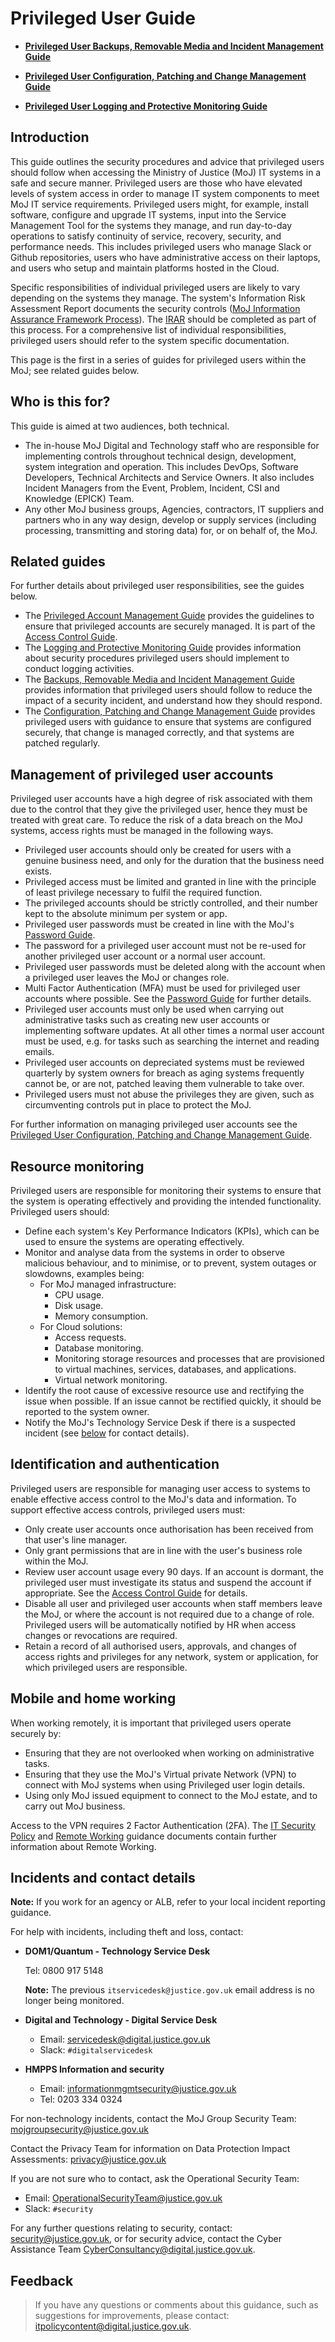 # Privileged User Guide

-   **[Privileged User Backups, Removable Media and Incident Management Guide](privileged-user-backups-removable-media-and-incident-management-guide.md)**  

-   **[Privileged User Configuration, Patching and Change Management Guide](privileged-user-configuration-patching-and-change-management-guide.md)**  

-   **[Privileged User Logging and Protective Monitoring Guide](privileged-user-logging-and-protective-monitoring-guide.md)**  


## Introduction

This guide outlines the security procedures and advice that privileged users should follow when accessing the Ministry of Justice \(MoJ\) IT systems in a safe and secure manner. Privileged users are those who have elevated levels of system access in order to manage IT system components to meet MoJ IT service requirements. Privileged users might, for example, install software, configure and upgrade IT systems, input into the Service Management Tool for the systems they manage, and run day-to-day operations to satisfy continuity of service, recovery, security, and performance needs. This includes privileged users who manage Slack or Github repositories, users who have administrative access on their laptops, and users who setup and maintain platforms hosted in the Cloud.

Specific responsibilities of individual privileged users are likely to vary depending on the systems they manage. The system's Information Risk Assessment Report documents the security controls \([MoJ Information Assurance Framework Process](https://docs.google.com/document/d/1vQOlnD1Xixlw20p7OuO8nleV8qt0BfvVWvXkPQurZ3A/edit?usp=sharing)\). The [IRAR](https://docs.google.com/document/d/1MeJJtfHpwR1XM_okk3Pi4gW0bpcnLDdt5OXwddB7-Bk/edit?ts=5e25c004) should be completed as part of this process. For a comprehensive list of individual responsibilities, privileged users should refer to the system specific documentation.

This page is the first in a series of guides for privileged users within the MoJ; see related guides below.

## Who is this for?

This guide is aimed at two audiences, both technical.

-   The in-house MoJ Digital and Technology staff who are responsible for implementing controls throughout technical design, development, system integration and operation. This includes DevOps, Software Developers, Technical Architects and Service Owners. It also includes Incident Managers from the Event, Problem, Incident, CSI and Knowledge \(EPICK\) Team.
-   Any other MoJ business groups, Agencies, contractors, IT suppliers and partners who in any way design, develop or supply services \(including processing, transmitting and storing data\) for, or on behalf of, the MoJ.

## Related guides

For further details about privileged user responsibilities, see the guides below.

-   The [Privileged Account Management Guide](privileged-account-management-guide.md) provides the guidelines to ensure that privileged accounts are securely managed. It is part of the [Access Control Guide](access-control-guide.md).
-   The [Logging and Protective Monitoring Guide](privileged-user-logging-and-protective-monitoring-guide.md) provides information about security procedures privileged users should implement to conduct logging activities.
-   The [Backups, Removable Media and Incident Management Guide](privileged-user-backups-removable-media-and-incident-management-guide.md) provides information that privileged users should follow to reduce the impact of a security incident, and understand how they should respond.
-   The [Configuration, Patching and Change Management Guide](privileged-user-configuration-patching-and-change-management-guide.md) provides privileged users with guidance to ensure that systems are configured securely, that change is managed correctly, and that systems are patched regularly.

## Management of privileged user accounts

Privileged user accounts have a high degree of risk associated with them due to the control that they give the privileged user, hence they must be treated with great care. To reduce the risk of a data breach on the MoJ systems, access rights must be managed in the following ways.

-   Privileged user accounts should only be created for users with a genuine business need, and only for the duration that the business need exists.
-   Privileged access must be limited and granted in line with the principle of least privilege necessary to fulfil the required function.
-   The privileged accounts should be strictly controlled, and their number kept to the absolute minimum per system or app.
-   Privileged user passwords must be created in line with the MoJ's [Password Guide](password-creation-and-authentication-guide.md).
-   The password for a privileged user account must not be re-used for another privileged user account or a normal user account.
-   Privileged user passwords must be deleted along with the account when a privileged user leaves the MoJ or changes role.
-   Multi Factor Authentication \(MFA\) must be used for privileged user accounts where possible. See the [Password Guide](password-creation-and-authentication-guide.md) for further details.
-   Privileged user accounts must only be used when carrying out administrative tasks such as creating new user accounts or implementing software updates. At all other times a normal user account must be used, e.g. for tasks such as searching the internet and reading emails.
-   Privileged user accounts on depreciated systems must be reviewed quarterly by system owners for breach as aging systems frequently cannot be, or are not, patched leaving them vulnerable to take over.
-   Privileged users must not abuse the privileges they are given, such as circumventing controls put in place to protect the MoJ.

For further information on managing privileged user accounts see the [Privileged User Configuration, Patching and Change Management Guide](privileged-user-configuration-patching-and-change-management-guide.md).

## Resource monitoring

Privileged users are responsible for monitoring their systems to ensure that the system is operating effectively and providing the intended functionality. Privileged users should:

-   Define each system's Key Performance Indicators \(KPIs\), which can be used to ensure the systems are operating effectively.
-   Monitor and analyse data from the systems in order to observe malicious behaviour, and to minimise, or to prevent, system outages or slowdowns, examples being:
    -   For MoJ managed infrastructure:
        -   CPU usage.
        -   Disk usage.
        -   Memory consumption.
    -   For Cloud solutions:
        -   Access requests.
        -   Database monitoring.
        -   Monitoring storage resources and processes that are provisioned to virtual machines, services, databases, and applications.
        -   Virtual network monitoring.
-   Identify the root cause of excessive resource use and rectifying the issue when possible. If an issue cannot be rectified quickly, it should be reported to the system owner.
-   Notify the MoJ's Technology Service Desk if there is a suspected incident \(see [below](#incidents-and-contact-details) for contact details\).

## Identification and authentication

Privileged users are responsible for managing user access to systems to enable effective access control to the MoJ's data and information. To support effective access controls, privileged users must:

-   Only create user accounts once authorisation has been received from that user's line manager.
-   Only grant permissions that are in line with the user's business role within the MoJ.
-   Review user account usage every 90 days. If an account is dormant, the privileged user must investigate its status and suspend the account if appropriate. See the [Access Control Guide](access-control-guide.md) for details.
-   Disable all user and privileged user accounts when staff members leave the MoJ, or where the account is not required due to a change of role. Privileged users will be automatically notified by HR when access changes or revocations are required.
-   Retain a record of all authorised users, approvals, and changes of access rights and privileges for any network, system or application, for which privileged users are responsible.

## Mobile and home working

When working remotely, it is important that privileged users operate securely by:

-   Ensuring that they are not overlooked when working on administrative tasks.
-   Ensuring that they use the MoJ's Virtual private Network \(VPN\) to connect with MoJ systems when using Privileged user login details.
-   Using only MoJ issued equipment to connect to the MoJ estate, and to carry out MoJ business.

Access to the VPN requires 2 Factor Authentication \(2FA\). The [IT Security Policy](it-security-policy-overview.md) and [Remote Working](remote-working.md) guidance documents contain further information about Remote Working.

## Incidents and contact details

**Note:** If you work for an agency or ALB, refer to your local incident reporting guidance.

For help with incidents, including theft and loss, contact:

-   **DOM1/Quantum - Technology Service Desk**

    Tel: 0800 917 5148

    **Note:** The previous `itservicedesk@justice.gov.uk` email address is no longer being monitored.

-   **Digital and Technology - Digital Service Desk**
    -   Email: [servicedesk@digital.justice.gov.uk](mailto:servicedesk@digital.justice.gov.uk)
    -   Slack: `#digitalservicedesk`
-   **HMPPS Information and security**
    -   Email: [informationmgmtsecurity@justice.gov.uk](mailto:informationmgmtsecurity@justice.gov.uk)
    -   Tel: 0203 334 0324

For non-technology incidents, contact the MoJ Group Security Team: [mojgroupsecurity@justice.gov.uk](mailto:mojgroupsecurity@justice.gov.uk)

Contact the Privacy Team for information on Data Protection Impact Assessments: [privacy@justice.gov.uk](mailto:privacy@justice.gov.uk)

If you are not sure who to contact, ask the Operational Security Team:

-   Email: [OperationalSecurityTeam@justice.gov.uk](mailto:OperationalSecurityTeam@justice.gov.uk)
-   Slack: `#security`

For any further questions relating to security, contact: [security@justice.gov.uk](mailto:security@justice.gov.uk), or for security advice, contact the Cyber Assistance Team [CyberConsultancy@digital.justice.gov.uk](mailto:CyberConsultancy@digital.justice.gov.uk).

## Feedback

> If you have any questions or comments about this guidance, such as suggestions for improvements, please contact: [itpolicycontent@digital.justice.gov.uk](mailto:itpolicycontent@digital.justice.gov.uk).

